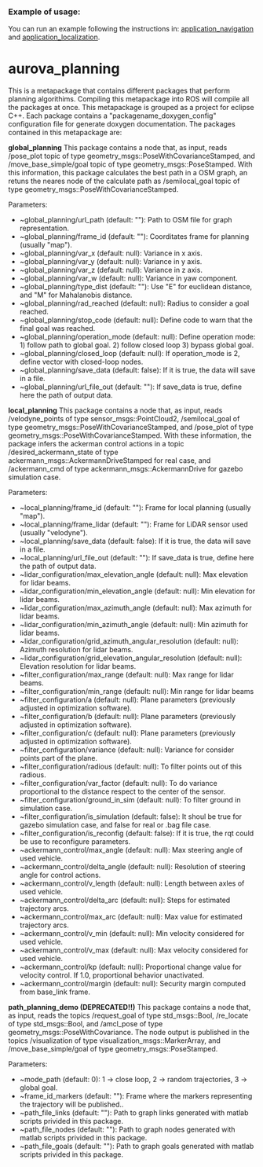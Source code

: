 ### Example of usage:

You can run an example following the instructions in: [application_navigation](https://github.com/AUROVA-LAB/application_navigation) and [application_localization](https://github.com/AUROVA-LAB/application_localization).

# aurova_planning
This is a metapackage that contains different packages that perform planning algorithims. Compiling this metapackage into ROS will compile all the packages at once. This metapackage is grouped as a project for eclipse C++. Each package contains a "packagename_doxygen_config" configuration file for generate doxygen documentation. The packages contained in this metapackage are:

**global_planning**
This package contains a node that, as input, reads /pose_plot topic of type geometry_msgs::PoseWithCovarianceStamped, and /move_base_simple/goal topic of type geometry_msgs::PoseStamped. With this information, this package calculates the best path in a OSM graph, an retuns the neares node of the calculate path as /semilocal_goal topic of type geometry_msgs::PoseWithCovarianceStamped.

Parameters:
* ~global_planning/url_path (default: ""): Path to OSM file for graph representation.
* ~global_planning/frame_id (default: ""): Coorditates frame for planning (usually "map").
* ~global_planning/var_x (default: null): Variance in x axis.
* ~global_planning/var_y (default: null): Variance in y axis.
* ~global_planning/var_z (default: null): Variance in z axis.
* ~global_planning/var_w (default: null): Variance in yaw component.
* ~global_planning/type_dist (default: ""): Use "E" for euclidean distance, and "M" for Mahalanobis distance.
* ~global_planning/rad_reached (default: null): Radius to consider a goal reached.
* ~global_planning/stop_code (default: null): Define code to warn that the final goal was reached.
* ~global_planning/operation_mode (default: null): Define operation mode: 1) follow path to global goal. 2) follow closed loop 3) bypass global goal.
* ~global_planning/closed_loop (default: null): If operation_mode is 2, define vector with closed-loop nodes. 
* ~global_planning/save_data (default: false): If it is true, the data will save in a file.
* ~global_planning/url_file_out (default: ""): If save_data is true, define here the path of output data.

**local_planning**
This package contains a node that, as input, reads /velodyne_points of type sensor_msgs::PointCloud2, /semilocal_goal of type geometry_msgs::PoseWithCovarianceStamped, and /pose_plot of type geometry_msgs::PoseWithCovarianceStamped. With these information, the package infers the ackerman control actions in a topic /desired_ackermann_state of type ackermann_msgs::AckermannDriveStamped for real case, and /ackermann_cmd of type ackermann_msgs::AckermannDrive for gazebo simulation case.

Parameters:
* ~local_planning/frame_id (default: ""): Frame for local planning (usually "map").
* ~local_planning/frame_lidar (default: ""): Frame for LiDAR sensor used (usually "velodyne").
* ~local_planning/save_data (default: false): If it is true, the data will save in a file.
* ~local_planning/url_file_out (default: ""): If save_data is true, define here the path of output data.
* ~lidar_configuration/max_elevation_angle (default: null): Max elevation for lidar beams.
* ~lidar_configuration/min_elevation_angle (default: null): Min elevation for lidar beams.
* ~lidar_configuration/max_azimuth_angle (default: null): Max azimuth for lidar beams.
* ~lidar_configuration/min_azimuth_angle (default: null): Min azimuth for lidar beams.
* ~lidar_configuration/grid_azimuth_angular_resolution (default: null): Azimuth resolution for lidar beams.
* ~lidar_configuration/grid_elevation_angular_resolution (default: null): Elevation resolution for lidar beams.
* ~filter_configuration/max_range (default: null): Max range for lidar beams.
* ~filter_configuration/min_range (default: null): Min range for lidar beams
* ~filter_configuration/a (default: null): Plane parameters (previously adjusted in optimization software).
* ~filter_configuration/b (default: null): Plane parameters (previously adjusted in optimization software).
* ~filter_configuration/c (default: null): Plane parameters (previously adjusted in optimization software).
* ~filter_configuration/variance (default: null): Variance for consider points part of the plane.
* ~filter_configuration/radious (default: null): To filter points out of this radious.
* ~filter_configuration/var_factor (default: null): To do variance proportional to the distance respect to the center of the sensor.
* ~filter_configuration/ground_in_sim (default: null): To filter ground in simulation case.
* ~filter_configuration/is_simulation (default: false): It shoul be true for gazebo simulation case, and false for real or .bag file case.
* ~filter_configuration/is_reconfig (default: false): If it is true, the rqt could be use to reconfigure parameters.
* ~ackermann_control/max_angle (default: null): Max steering angle of used vehicle.
* ~ackermann_control/delta_angle (default: null): Resolution of steering angle for control actions.
* ~ackermann_control/v_length (default: null): Length between axles of used vehicle.
* ~ackermann_control/delta_arc (default: null): Steps for estimated trajectory arcs.
* ~ackermann_control/max_arc (default: null): Max value for estimated trajectory arcs.
* ~ackermann_control/v_min (default: null): Min velocity considered for used vehicle.
* ~ackermann_control/v_max (default: null): Max velocity considered for used vehicle.
* ~ackermann_control/kp (default: null): Proportional change value for velocity control. If 1.0, proportional behavior unactivated.
* ~ackermann_control/margin (default: null): Security margin computed from base_link frame.

**path_planning_demo (DEPRECATED!!)**
This package contains a node that, as input, reads the topics /request_goal of type std_msgs::Bool, /re_locate of type std_msgs::Bool, and /amcl_pose of type geometry_msgs::PoseWithCovariance. The node output is published in the topics /visualization of type visualization_msgs::MarkerArray, and /move_base_simple/goal of type geometry_msgs::PoseStamped.

Parameters:
* ~mode_path (default: 0): 1 -> close loop, 2 -> random trajectories, 3 -> global goal.
* ~frame_id_markers (default: ""): Frame where the markers representing the trajectory will be published..
* ~path_file_links (default: ""): Path to graph links generated with matlab scripts privided in this package.
* ~path_file_nodes (default: ""): Path to graph nodes generated with matlab scripts privided in this package.
* ~path_file_goals (default: ""): Path to graph goals generated with matlab scripts privided in this package.
